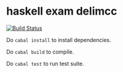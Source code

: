 haskell exam delimcc
====================

[![Build Status](https://travis-ci.org/haskell/parsec.svg?branch=master)](https://travis-ci.org/Kakadu/haskell-exam-delimcc)

Do `cabal install` to install dependencies.

Do `cabal build` to compile.

Do `cabal test` to run test suite.
